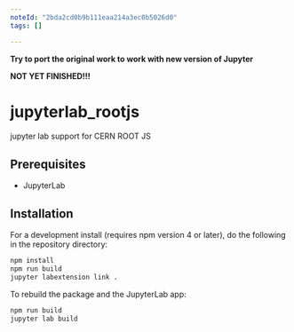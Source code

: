 ```yaml
---
noteId: "2bda2cd0b9b111eaa214a3ec0b5026d0"
tags: []

---
```


**Try to port the original work to work with new version of Jupyter**

**NOT YET FINISHED!!!**

# jupyterlab_rootjs

jupyter lab support for CERN ROOT JS


## Prerequisites

* JupyterLab

## Installation

For a development install (requires npm version 4 or later), do the following in the repository directory:

```bash
npm install
npm run build
jupyter labextension link .
```

To rebuild the package and the JupyterLab app:

```bash
npm run build
jupyter lab build
```

